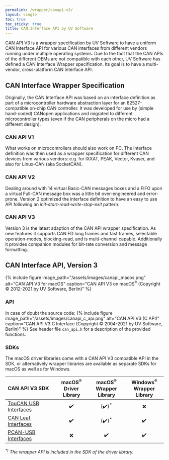 ```yaml
---
permalink: /wrapper/canapi-v3/
layout: single
toc: true
toc_sticky: true
title: CAN Interface API by UV Software
---
```

CAN&nbsp;API&nbsp;V3 is a wrapper specification by UV&nbsp;Software to have a uniform CAN Interface API for various CAN interfaces from different vendors running under multiple operating systems.
Due to the fact that the CAN APIs of the different OEMs are not compatible with each other, UV&nbsp;Software has defined a CAN Interface Wrapper specification.
Its goal is to have a multi-vendor, cross-platform CAN Interface API.

## CAN Interface Wrapper Specification

Originally, the CAN Interface API was based on an interface definition as part of a microcontroller hardware abstraction layer for an 82527-compatible on-chip CAN controller.
It was developed for use by (simple hand-coded) CANopen applications and migrated to different microcontroller types (even if the CAN peripherals on the micro had a different design).

### CAN API V1

What works on microcontrollers should also work on PC.
The interface definition was then used as a wrapper specification for different CAN devices from various vendors: e.g. for IXXAT, PEAK, Vector, Kvaser, and also for Linux-CAN (aka SocketCAN).

### CAN API V2

Dealing around with 14 virtual Basic-CAN messages boxes and a FIFO upon a virtual Full-CAN message box was a little bit over-engineered and error-prone.
Version 2 optimized the interface definition to have an easy to use API following an _init-start-read-write-stop-exit_ pattern.

### CAN API V3

Version 3 is the latest adaption of the CAN API wrapper specification.
As new features it supports CAN FD long frames and fast frames, selectable operation-modes, blocking-read, and is multi-channel capable.
Additionally it provides companion modules for bit-rate conversion and message formatting.

## CAN Interface API, Version 3

{% include figure image_path="/assets/images/canapi_macos.png" alt="CAN API V3 for macOS" caption="CAN API V3 on macOS<sup>&reg;</sup> (Copyright &copy; 2012-2021 by UV Software, Berlin)" %}

### API

In case of doubt the source code:
{% include figure image_path="/assets/images/canapi_c_api.png" alt="CAN API V3 (C API)" caption="CAN API V3 C Interface (Copyright &copy; 2004-2021 by UV Software, Berlin)" %}
See header file `can_api.h` for a description of the provided functions.

### SDKs

The macOS driver libraries come with a CAN&nbsp;API&nbsp;V3 compatible API in the SDK,
or alternatively wrapper libraries are available as separate SDKs for macOS as well as for Windows.

| CAN&nbsp;API&nbsp;V3 SDK | macOS<sup>&reg;</sup><br/>Driver Library | macOS<sup>&reg;</sup><br/>Wrapper Library | Windows<sup>&reg;</sup><br/>Wrapper Library |
|:-------------- |:--------------------:|:---------------------:|:-----------------------:|
| [TouCAN USB Interfaces](/wrapper/RusokuCAN/) | :heavy_check_mark: | (:heavy_check_mark:)<sup>*</sup> | :x: |
| [CAN Leaf Interfaces](/wrapper/KvaserCAN/) | :heavy_check_mark: | (:heavy_check_mark:)<sup>*</sup> | :heavy_check_mark: |
| [PCAN-USB Interfaces](/wrapper/PCANBasic/) | :x: | :heavy_check_mark: | :heavy_check_mark: |

_<sup>*)</sup> The wrapper API is included in the SDK of the driver library._
